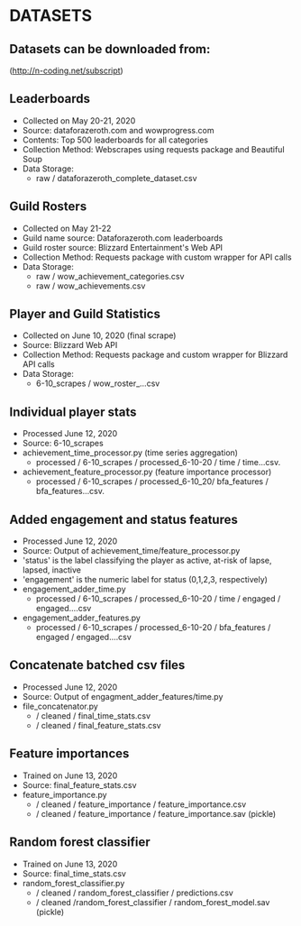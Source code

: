 # DATASETS

## Datasets can be downloaded from:
(http://n-coding.net/subscript)

## Leaderboards
- Collected on May 20-21, 2020
- Source: dataforazeroth.com and wowprogress.com
- Contents: Top 500 leaderboards for all categories
- Collection Method: Webscrapes using requests package and Beautiful Soup
- Data Storage:
    - raw / dataforazeroth_complete_dataset.csv


## Guild Rosters
- Collected on May 21-22
- Guild name source: Dataforazeroth.com leaderboards
- Guild roster source: Blizzard Entertainment's Web API
- Collection Method: Requests package with custom wrapper for API calls
- Data Storage:
    - raw / wow_achievement_categories.csv
    - raw / wow_achievements.csv


## Player and Guild Statistics
- Collected on June 10, 2020 (final scrape)
- Source: Blizzard Web API
- Collection Method: Requests package and custom wrapper for Blizzard API calls
- Data Storage:
  - 6-10_scrapes / wow_roster_...csv


## Individual player stats
- Processed June 12, 2020
- Source: 6-10_scrapes
- achievement_time_processor.py (time series aggregation)
  - processed / 6-10_scrapes / processed_6-10-20 / time / time...csv.
- achievement_feature_processor.py (feature importance processor)
  - processed / 6-10_scrapes / processed_6-10_20/ bfa_features / bfa_features...csv.


## Added engagement and status features
- Processed June 12, 2020
- Source: Output of achievement_time/feature_processor.py
- 'status' is the label classifying the player as active, at-risk of lapse, lapsed, inactive
- 'engagement' is the numeric label for status (0,1,2,3, respectively)
- engagement_adder_time.py
  - processed / 6-10_scrapes / processed_6-10-20 / time / engaged / engaged....csv
- engagement_adder_features.py
  - processed / 6-10_scrapes / processed_6-10-20 / bfa_features / engaged / engaged....csv


## Concatenate batched csv files
- Processed June 12, 2020
- Source: Output of engagment_adder_features/time.py
- file_concatenator.py
  - / cleaned / final_time_stats.csv
  - / cleaned / final_feature_stats.csv

## Feature importances
- Trained on June 13, 2020
- Source: final_feature_stats.csv
- feature_importance.py
  - / cleaned / feature_importance / feature_importance.csv
  - / cleaned / feature_importance / feature_importance.sav (pickle)

## Random forest classifier
- Trained on June 13, 2020
- Source: final_time_stats.csv
- random_forest_classifier.py
  - / cleaned / random_forest_classifier / predictions.csv
  - / cleaned /random_forest_classifier / random_forest_model.sav (pickle)
